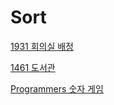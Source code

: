 # Sort

[1931 회의실 배정](./1931/README.md)

[1461 도서관](./1461/README.md)

[Programmers 숫자 게임](./programmers_12987/README.md)